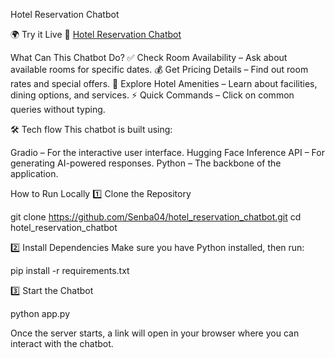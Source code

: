 Hotel Reservation Chatbot

🌍 Try it Live
🔗 [Hotel Reservation Chatbot](https://huggingface.co/spaces/Senba04/hotel_reservation_chatbot)

 What Can This Chatbot Do?
✅ Check Room Availability – Ask about available rooms for specific dates.
💰 Get Pricing Details – Find out room rates and special offers.
🏨 Explore Hotel Amenities – Learn about facilities, dining options, and services.
⚡ Quick Commands – Click on common queries without typing.

🛠️ Tech flow
This chatbot is built using:

Gradio – For the interactive user interface.
Hugging Face Inference API – For generating AI-powered responses.
Python – The backbone of the application.

How to Run Locally
1️⃣ Clone the Repository

git clone https://github.com/Senba04/hotel_reservation_chatbot.git
cd hotel_reservation_chatbot

2️⃣ Install Dependencies
Make sure you have Python installed, then run:

pip install -r requirements.txt

3️⃣ Start the Chatbot

python app.py

Once the server starts, a link will open in your browser where you can interact with the chatbot.
